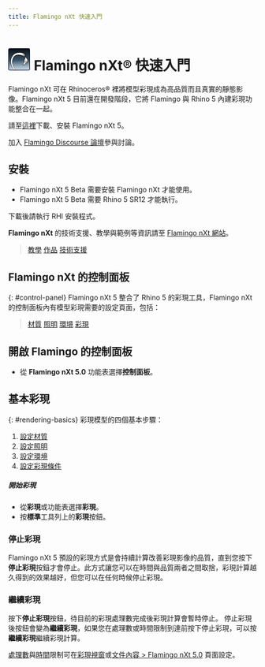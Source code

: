 ```yaml
---
title: Flamingo nXt 快速入門
---
```


<!-- TODO: This page mentions "Work in Progress" and "Flamingo Beta" and has to be updated once Flamingo has been released -->
# ![images/flamingotab.svg](images/flamingotab.svg) Flamingo nXt® 快速入門
Flamingo nXt 可在 Rhinoceros® 裡將模型彩現成為高品質而且真實的靜態影像。Flamingo nXt 5 目前還在開發階段，它將 Flamingo 與 Rhino 5 內建彩現功能整合在一起。

請至[這裡](http://www.rhino3d.com/download/flamingo/5/beta)下載、安裝 Flamingo nXt 5。

加入 [Flamingo Discourse 論壇](http://chinese.discourse.mcneel.com/c/flamingo)參與討論。

## 安裝

* Flamingo nXt 5 Beta 需要安裝 Flamingo nXt 才能使用。
* Flamingo nXt 5 Beta 需要 Rhino 5 SR12 才能執行。

下載後請執行 RHI 安裝程式。

**Flamingo nXt** 的技術支援、教學與範例等資訊請至 [Flamingo nXt 網站](http://nxt.flamingo3d.com/)。

> [教學](http://nxt.flamingo3d.com/page/tutorials-and-documentation)
> [作品](http://nxt.flamingo3d.com/photo)
> [技術支援](http://nxt.flamingo3d.com/forum)

## Flamingo nXt 的控制面板
{: #control-panel}
Flamingo nXt 5 整合了 Rhino 5 的彩現工具，Flamingo nXt 的控制面板內有模型彩現需要的設定頁面，包括：

> [材質](materials-tab.html)
> [照明](lighting-tab.html)
> [環境](environment-tab.html)
> [彩現](render-tab.html)

## 開啟 Flamingo 的控制面板
* 從 **Flamingo nXt 5.0** 功能表選擇**控制面板**。

## 基本彩現
{: #rendering-basics}
彩現模型的四個基本步驟：

 1. [設定材質](material-editor.html)
 1. [設定照明](lighting-tab.html)
 1. [設定環境](environment-tab.html)
 1. [設定彩現條件](render-tab.html)

##### 開始彩現
* 從**彩現**或功能表選擇**彩現**。
* 按**標準**工具列上的**彩現**按鈕。

### 停止彩現
Flamingo nXt 5 預設的彩現方式是會持續計算改善彩現影像的品質，直到您按下**停止彩現**按鈕才會停止。此方式讓您可以在時間與品質兩者之間取捨，彩現計算越久得到的效果越好，但您可以在任何時候停止彩現。

###  繼續彩現
按下**停止彩現**按鈕，待目前的彩現處理數完成後彩現計算會暫時停止。
停止彩現後按鈕會變為**繼續彩現**，如果您在處理數或時間限制到達前按下停止彩現，可以按**繼續彩現**繼續彩現計算。

[處理數](render-window.html#number-of-passes)與[時間](render-window.html#time)限制可在[彩現視窗](render-window.html)或[文件內容 > Flamingo nXt 5.0](documentproperties-flamingo.html) 頁面設定。
